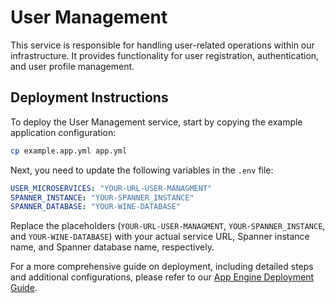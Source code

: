# User Management

This service is responsible for handling user-related operations within our infrastructure. It provides functionality for user registration, authentication, and user profile management.

## Deployment Instructions

To deploy the User Management service, start by copying the example application configuration:

```sh
cp example.app.yml app.yml
```

Next, you need to update the following variables in the `.env` file:

```yml
USER_MICROSERVICES: "YOUR-URL-USER-MANAGMENT"
SPANNER_INSTANCE: "YOUR-SPANNER_INSTANCE"
SPANNER_DATABASE: "YOUR-WINE-DATABASE"
```

Replace the placeholders (`YOUR-URL-USER-MANAGMENT`, `YOUR-SPANNER_INSTANCE`, and `YOUR-WINE-DATABASE`) with your actual service URL, Spanner instance name, and Spanner database name, respectively.

For a more comprehensive guide on deployment, including detailed steps and additional configurations, please refer to our [App Engine Deployment Guide](https://github.com/Vintellect/deploy_backend_guide/blob/fd5863fb17d5386cdf16eb43cf58b0c6b8cc571f/Microserivces_guide.md).
